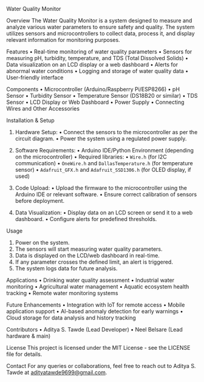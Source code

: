 Water Quality Monitor

Overview
The Water Quality Monitor is a system designed to measure and analyze various water parameters to ensure safety and quality. The system utilizes sensors and microcontrollers to collect data, process it, and display relevant information for monitoring purposes.

Features
• Real-time monitoring of water quality parameters
• Sensors for measuring pH, turbidity, temperature, and TDS (Total Dissolved Solids)
• Data visualization on an LCD display or a web dashboard
• Alerts for abnormal water conditions
• Logging and storage of water quality data
• User-friendly interface

Components
• Microcontroller (Arduino/Raspberry Pi/ESP8266)
• pH Sensor
• Turbidity Sensor
• Temperature Sensor (DS18B20 or similar)
• TDS Sensor
• LCD Display or Web Dashboard
• Power Supply
• Connecting Wires and Other Accessories

Installation & Setup
1. Hardware Setup:
    • Connect the sensors to the microcontroller as per the circuit diagram.
    •  Power the system using a regulated power supply.
   
2. Software Requirements:
   • Arduino IDE/Python Environment (depending on the microcontroller)
   • Required libraries:
     • `Wire.h` (for I2C communication)
     • `OneWire.h` and `DallasTemperature.h` (for temperature sensor)
     • `Adafruit_GFX.h` and `Adafruit_SSD1306.h` (for OLED display, if used)
   
3. Code Upload:
   • Upload the firmware to the microcontroller using the Arduino IDE or relevant software.
   • Ensure correct calibration of sensors before deployment.
   
4. Data Visualization:
   • Display data on an LCD screen or send it to a web dashboard.
   • Configure alerts for predefined thresholds.

 Usage
1. Power on the system.
2. The sensors will start measuring water quality parameters.
3. Data is displayed on the LCD/web dashboard in real-time.
4. If any parameter crosses the defined limit, an alert is triggered.
5. The system logs data for future analysis.

Applications
• Drinking water quality assessment
• Industrial water monitoring
• Agricultural water management
• Aquatic ecosystem health tracking
• Remote water monitoring systems

Future Enhancements
• Integration with IoT for remote access
• Mobile application support
• AI-based anomaly detection for early warnings
• Cloud storage for data analysis and history tracking

Contributors
• Aditya S. Tawde (Lead Developer)
• Neel Belsare (Lead hardware & main)


License
This project is licensed under the MIT License - see the LICENSE file for details.

Contact
For any queries or collaborations, feel free to reach out to Aditya S. Tawde at adityatawde9699@gmail.com.

